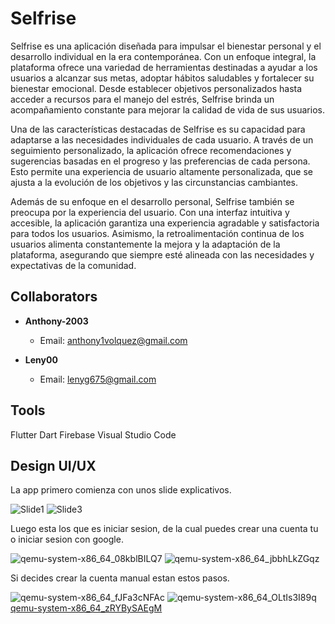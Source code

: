 # Selfrise

Selfrise es una aplicación diseñada para impulsar el bienestar personal y el desarrollo individual en la era contemporánea. Con un enfoque integral, la plataforma ofrece una variedad de herramientas destinadas a ayudar a los usuarios a alcanzar sus metas, adoptar hábitos saludables y fortalecer su bienestar emocional. Desde establecer objetivos personalizados hasta acceder a recursos para el manejo del estrés, Selfrise brinda un acompañamiento constante para mejorar la calidad de vida de sus usuarios.

Una de las características destacadas de Selfrise es su capacidad para adaptarse a las necesidades individuales de cada usuario. A través de un seguimiento personalizado, la aplicación ofrece recomendaciones y sugerencias basadas en el progreso y las preferencias de cada persona. Esto permite una experiencia de usuario altamente personalizada, que se ajusta a la evolución de los objetivos y las circunstancias cambiantes.

Además de su enfoque en el desarrollo personal, Selfrise también se preocupa por la experiencia del usuario. Con una interfaz intuitiva y accesible, la aplicación garantiza una experiencia agradable y satisfactoria para todos los usuarios. Asimismo, la retroalimentación continua de los usuarios alimenta constantemente la mejora y la adaptación de la plataforma, asegurando que siempre esté alineada con las necesidades y expectativas de la comunidad.

## Collaborators
- **Anthony-2003**
  - Email: anthony1volquez@gmail.com
  
- **Leny00**
  - Email: lenyg675@gmail.com

## Tools
Flutter
Dart
Firebase
Visual Studio Code

## Design UI/UX

La app primero comienza con unos slide explicativos. 

![Slide1](https://github.com/Engels23rd/Selfrise/assets/89677093/5d75df3e-8fbd-4ab1-9274-6cc1abe73a9c)    ![Slide3](https://github.com/Engels23rd/Selfrise/assets/89677093/64deaa39-be14-4ee6-b70b-277789443252)

Luego esta los que es iniciar sesion, de la cual puedes crear una cuenta tu o iniciar sesion con google.

![qemu-system-x86_64_08kblBILQ7](https://github.com/Engels23rd/Selfrise/assets/89677093/ed7b79ac-dafe-49d7-9152-f1045878ff0f)     ![qemu-system-x86_64_jbbhLkZGqz](https://github.com/Engels23rd/Selfrise/assets/89677093/817a4fb2-60dd-4033-b6ab-6fd6f2ed2e79)

Si decides crear la cuenta manual estan estos pasos.

![qemu-system-x86_64_fJFa3cNFAc](https://github.com/Engels23rd/Selfrise/assets/89677093/3328cd44-e545-4776-a8a5-e691a5e8fbb2)     ![qemu-system-x86_64_OLtIs3I89q](https://github.com/Engels23rd/Selfrise/assets/89677093/606a28aa-01ab-489c-871c-85337425e7d4)    [qemu-system-x86_64_zRYBySAEgM](https://github.com/Engels23rd/Selfrise/assets/89677093/99668a9d-540b-4593-b5c9-5f5acb5a333a)


















